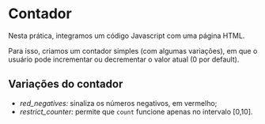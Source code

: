 # Contador

Nesta prática, integramos um código Javascript com uma página HTML.

Para isso, criamos um contador simples (com algumas variações), em que o usuário pode incrementar ou decrementar o valor atual (0 por default).

## Variações do contador
* *red_negatives:* sinaliza os números negativos, em vermelho;
* *restrict_counter:* permite que `count` funcione apenas no intervalo [0,10].

